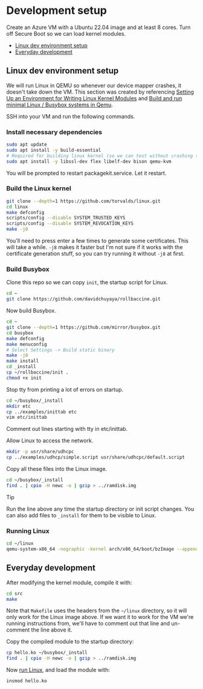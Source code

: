 # Development setup
Create an Azure VM with a Ubuntu 22.04 image and at least 8 cores.
Turn off Secure Boot so we can load kernel modules.

- [Linux dev environment setup](#linux-dev-environment-setup)
- [Everyday development](#everyday-development)


## Linux dev environment setup
We will run Linux in QEMU so whenever our device mapper crashes, it doesn't take down the VM.
This section was created by referencing [Setting Up an Environment for Writing Linux Kernel Modules](https://www.youtube.com/watch?v=tPs1uRqOnlk) and [Build and run minimal Linux / Busybox systems in Qemu](https://gist.github.com/chrisdone/02e165a0004be33734ac2334f215380e).

SSH into your VM and run the following commands.

### Install necessary dependencies
```bash
sudo apt update
sudo apt install -y build-essential
# Required for building linux kernel (so we can test without crashing the kernel)
sudo apt install -y libssl-dev flex libelf-dev bison qemu-kvm
```
You will be prompted to restart packagekit.service. Let it restart.

### Build the Linux kernel
```bash
git clone --depth=1 https://github.com/torvalds/linux.git
cd linux
make defconfig
scripts/config --disable SYSTEM_TRUSTED_KEYS
scripts/config --disable SYSTEM_REVOCATION_KEYS
make -j8
```
You'll need to press enter a few times to generate some certificates. This will take a while. `-j8` makes it faster but I'm not sure if it works with the certificate generation stuff, so you can try running it without `-j8` at first.

### Build Busybox
Clone this repo so we can copy `init`, the startup script for Linux.
```bash
cd ~
git clone https://github.com/davidchuyaya/rollbaccine.git
```

Now build Busybox.
```bash
cd ~
git clone --depth=1 https://github.com/mirror/busybox.git
cd busybox
make defconfig
make menuconfig
# Select Settings -> Build static binary
make -j8
make install
cd _install
cp ~/rollbaccine/init .
chmod +x init
```

Stop tty from printing a lot of errors on startup.
```bash
cd ~/busybox/_install
mkdir etc
cp ../examples/inittab etc
vim etc/inittab 
```
Comment out lines starting with tty in etc/inittab.

Allow Linux to access the network.
```bash
mkdir -p usr/share/udhcpc
cp ../examples/udhcp/simple.script usr/share/udhcpc/default.script
```

Copy all these files into the Linux image.
```bash
cd ~/busybox/_install
find . | cpio -H newc -o | gzip > ../ramdisk.img
```

> [!TIP]
> Run the line above any time the startup directory or init script changes. You can also add files to `_install` for them to be visible to Linux.


### Running Linux
```bash
cd ~/linux
qemu-system-x86_64 -nographic -kernel arch/x86_64/boot/bzImage --append "console=tty0 console=ttyS0" -initrd ../busybox/ramdisk.img -nic user,model=rtl8139,hostfwd=tcp::5556-:8080
```


## Everyday development
After modifying the kernel module, compile it with:
```bash
cd src
make
```
Note that `Makefile` uses the headers from the `~/linux` directory, so it will only work for the Linux image above. If we want it to work for the VM we're running instructions from, we'll have to comment out that line and un-comment the line above it.

Copy the compiled module to the startup directory:
```bash
cp hello.ko ~/busybox/_install
find . | cpio -H newc -o | gzip > ../ramdisk.img
```

Now [run Linux](#running-linux), and load the module with:
```bash
insmod hello.ko
```